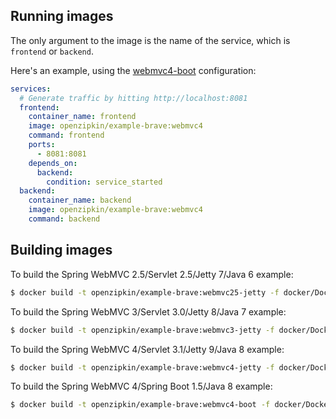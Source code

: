 ## Running images

The only argument to the image is the name of the service, which is `frontend` or `backend`.

Here's an example, using the [webmvc4-boot](../webmvc4-boot) configuration:
```yaml
services:
  # Generate traffic by hitting http://localhost:8081
  frontend:
    container_name: frontend
    image: openzipkin/example-brave:webmvc4
    command: frontend
    ports:
      - 8081:8081
    depends_on:
      backend:
        condition: service_started
  backend:
    container_name: backend
    image: openzipkin/example-brave:webmvc4
    command: backend
```

## Building images

To build the Spring WebMVC 2.5/Servlet 2.5/Jetty 7/Java 6 example:
```bash
$ docker build -t openzipkin/example-brave:webmvc25-jetty -f docker/Dockerfile ---target webmvc25-jetty --build-arg target=webmvc25-jetty .
```

To build the Spring WebMVC 3/Servlet 3.0/Jetty 8/Java 7 example:
```bash
$ docker build -t openzipkin/example-brave:webmvc3-jetty -f docker/Dockerfile ---target webmvc3-jetty --build-arg target=webmvc3-jetty .
```

To build the Spring WebMVC 4/Servlet 3.1/Jetty 9/Java 8 example:
```bash
$ docker build -t openzipkin/example-brave:webmvc4-jetty -f docker/Dockerfile ---target webmvc4-jetty --build-arg target=webmvc4-jetty .
```

To build the Spring WebMVC 4/Spring Boot 1.5/Java 8 example:
```bash
$ docker build -t openzipkin/example-brave:webmvc4-boot -f docker/Dockerfile --target webmvc4-boot --build-arg target=webmvc4-boot .
```